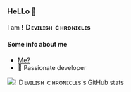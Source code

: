 ### HeLLo 👋
I am **! Ｄᴇᴠɪʟɪѕʜ ｃʜʀᴏɴɪᴄʟᴇѕ**

#### Some info about me
- [Me?](https://devil.developer.li/)
- 🌟 Passionate developer

![! Ｄᴇᴠɪʟɪѕʜ ｃʜʀᴏɴɪᴄʟᴇѕ's GitHub stats](https://github-readme-stats.vercel.app/api?username=Darknessking13&show_icons=true&theme=dark&show=discussions_started&rank_icon=percentile)
